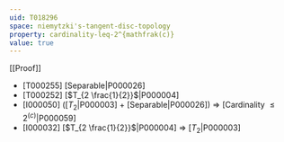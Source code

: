 ```yaml
---
uid: T018296
space: niemytzki's-tangent-disc-topology
property: cardinality-leq-2^{mathfrak(c)}
value: true
---
```

[[Proof]]

* [T000255] [Separable|P000026]
* [T000252] [$T_{2 \frac{1}{2}}$|P000004]
* [I000050] ([$T_2$|P000003] + [Separable|P000026]) => [Cardinality $\leq 2^{\mathfrak(c)}$|P000059]
* [I000032] [$T_{2 \frac{1}{2}}$|P000004] => [$T_2$|P000003]

